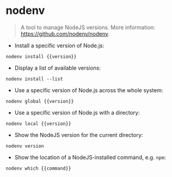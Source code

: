 # nodenv

> A tool to manage NodeJS versions.
> More information: <https://github.com/nodenv/nodenv>.

- Install a specific version of Node.js:

`nodenv install {{version}}`

- Display a list of available versions:

`nodenv install --list`

- Use a specific version of Node.js across the whole system:

`nodenv global {{version}}`

- Use a specific version of Node.js with a directory:

`nodenv local {{version}}`

- Show the NodeJS version for the current directory:

`nodenv version`

- Show the location of a NodeJS-installed command, e.g. `npm`:

`nodenv which {{command}}`
